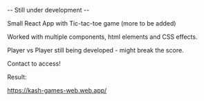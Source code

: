  -- Still under development --

 Small React App with Tic-tac-toe game (more to be added)

 Worked with multiple components, html elements and CSS effects.
 
 Player vs Player still being developed - might break the score.
 
 Contact to access!

 Result:

 https://kash-games-web.web.app/

